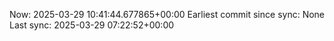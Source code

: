 Now: 2025-03-29 10:41:44.677865+00:00 Earliest commit since sync: None Last sync: 2025-03-29 07:22:52+00:00
